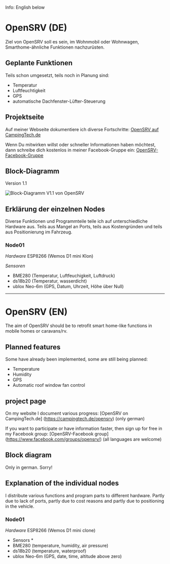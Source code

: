 Info: English below

# OpenSRV (DE)

Ziel von OpenSRV soll es sein, im Wohnmobil oder Wohnwagen, Smarthome-ähnliche Funktionen nachzurüsten.

## Geplante Funktionen

Teils schon umgesetzt, teils noch in Planung sind:

* Temperatur
* Luftfeuchtigkeit
* GPS
* automatische Dachfenster-Lüfter-Steuerung

## Projektseite

Auf meiner Webseite dokumentiere ich diverse Fortschritte: [OpenSRV auf CampingTech.de](https://campingtech.de/opensrv)

Wenn Du mitwirken willst oder schneller Informationen haben möchtest, dann schreibe dich kostenlos in meiner Facebook-Gruppe ein: [OpenSRV-Facebook-Gruppe](https://www.facebook.com/groups/opensrv/)

## Block-Diagramm

Version 1.1

![Block-Diagramm V1.1 von OpenSRV](https://github.com/rbrixel/opensrv/blob/master/OpenSRV-block-diagram.jpg)

## Erklärung der einzelnen Nodes

Diverse Funktionen und Programmteile teile ich auf unterschiedliche Hardware aus. Teils aus Mangel an Ports, teils aus Kostengründen und teils aus Positionierung im Fahrzeug.

### Node01

*Hardware*
ESP8266 (Wemos D1 mini Klon)

*Sensoren*
* BME280 (Temperatur, Luftfeuchigkeit, Luftdruck)
* ds18b20 (Temperatur, wasserdicht)
* ublox Neo-6m (GPS, Datum, Uhrzeit, Höhe über Null)

---

# OpenSRV (EN)

The aim of OpenSRV should be to retrofit smart home-like functions in mobile homes or caravans/rv.

## Planned features

Some have already been implemented, some are still being planned:

* Temperature
* Humidity
* GPS
* Automatic roof window fan control

## project page

On my website I document various progress: [OpenSRV on CampingTech.de] (https://campingtech.de/opensrv) (only german)

If you want to participate or have information faster, then sign up for free in my Facebook group: [OpenSRV-Facebook group] (https://www.facebook.com/groups/opensrv/) (all languages are welcome)

## Block diagram

Only in german. Sorry!

## Explanation of the individual nodes

I distribute various functions and program parts to different hardware. Partly due to lack of ports, partly due to cost reasons and partly due to positioning in the vehicle.

### Node01

*Hardware*
ESP8266 (Wemos D1 mini clone)

* Sensors *
* BME280 (temperature, humidity, air pressure)
* ds18b20 (temperature, waterproof)
* ublox Neo-6m (GPS, date, time, altitude above zero)